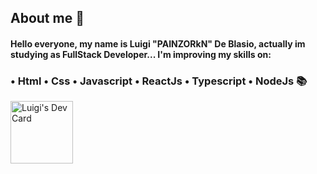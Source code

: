 ## About me 📜

#### Hello everyone, my name is Luigi "PAINZORkN" De Blasio, actually im studying as FullStack Developer... I'm improving my skills on: 
  
### • Html • Css • Javascript • ReactJs • Typescript • NodeJs 📚
 
 
<a href="https://app.daily.dev/PAINZOR"><img src="https://api.daily.dev/devcards/e6080488350d48d5a6fe1c810be17fe0.png?r=gll" margin-right="0" width="100" alt="Luigi's Dev Card"/></a>
